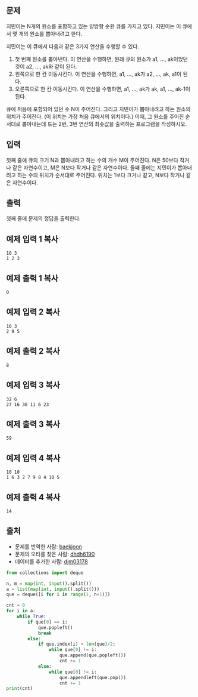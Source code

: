 ## 문제

지민이는 N개의 원소를 포함하고 있는 양방향 순환 큐를 가지고 있다. 지민이는 이 큐에서 몇 개의 원소를 뽑아내려고 한다.

지민이는 이 큐에서 다음과 같은 3가지 연산을 수행할 수 있다.

1. 첫 번째 원소를 뽑아낸다. 이 연산을 수행하면, 원래 큐의 원소가 a1, ..., ak이었던 것이 a2, ..., ak와 같이 된다.
2. 왼쪽으로 한 칸 이동시킨다. 이 연산을 수행하면, a1, ..., ak가 a2, ..., ak, a1이 된다.
3. 오른쪽으로 한 칸 이동시킨다. 이 연산을 수행하면, a1, ..., ak가 ak, a1, ..., ak-1이 된다.

큐에 처음에 포함되어 있던 수 N이 주어진다. 그리고 지민이가 뽑아내려고 하는 원소의 위치가 주어진다. (이 위치는 가장 처음 큐에서의 위치이다.) 이때, 그 원소를 주어진 순서대로 뽑아내는데 드는 2번, 3번 연산의 최솟값을 출력하는 프로그램을 작성하시오.

## 입력

첫째 줄에 큐의 크기 N과 뽑아내려고 하는 수의 개수 M이 주어진다. N은 50보다 작거나 같은 자연수이고, M은 N보다 작거나 같은 자연수이다. 둘째 줄에는 지민이가 뽑아내려고 하는 수의 위치가 순서대로 주어진다. 위치는 1보다 크거나 같고, N보다 작거나 같은 자연수이다.

## 출력

첫째 줄에 문제의 정답을 출력한다.

## 예제 입력 1 복사

```
10 3
1 2 3
```

## 예제 출력 1 복사

```
0
```

## 예제 입력 2 복사

```
10 3
2 9 5
```

## 예제 출력 2 복사

```
8
```

## 예제 입력 3 복사

```
32 6
27 16 30 11 6 23
```

## 예제 출력 3 복사

```
59
```

## 예제 입력 4 복사

```
10 10
1 6 3 2 7 9 8 4 10 5
```

## 예제 출력 4 복사

```
14
```

## 출처

- 문제를 번역한 사람: [baekjoon](https://www.acmicpc.net/user/baekjoon)
- 문제의 오타를 찾은 사람: [dhdh6190](https://www.acmicpc.net/user/dhdh6190)
- 데이터를 추가한 사람: [djm03178](https://www.acmicpc.net/user/djm03178)



```python
from collections import deque

n, m = map(int, input().split())
a = list(map(int, input().split()))
que = deque([i for i in range(1, n+1)])

cnt = 0
for i in a:
    while True:
        if que[0] == i:
            que.popleft()
            break
        else:
            if que.index(i) < len(que)/2:
                while que[0] != i:
                    que.append(que.popleft())
                    cnt += 1
            else:
                while que[0] != i:
                    que.appendleft(que.pop())
                    cnt += 1
print(cnt)
```

